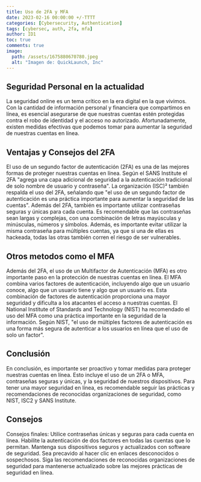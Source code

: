 ```yaml
---
title: Uso de 2FA y MFA
date: 2023-02-16 00:00:00 +/-TTTT
categories: [Cybersecurity, Authentication]
tags: [cybersec, auth, 2fa, mfa]
author: ID1
toc: true
comments: true
image:
  path: /assets/1675880670780.jpeg
  alt: "Imagen de: QuickLaunch, Inc"
---
```


## Seguridad Personal en la actualidad

La seguridad online es un tema crítico en la era digital en la que vivimos. Con la cantidad de información personal y financiera que compartimos en línea, es esencial asegurarse de que nuestras cuentas estén protegidas contra el robo de identidad y el acceso no autorizado. Afortunadamente, existen medidas efectivas que podemos tomar para aumentar la seguridad de nuestras cuentas en línea.

## Ventajas y Consejos del 2FA

El uso de un segundo factor de autenticación (2FA) es una de las mejores formas de proteger nuestras cuentas en línea. Según el SANS Institute el 2FA "agrega una capa adicional de seguridad a la autenticación tradicional de solo nombre de usuario y contraseña".
La organización (ISC)² también respalda el uso del 2FA, señalando que "el uso de un segundo factor de autenticación es una práctica importante para aumentar la seguridad de las cuentas".
Además del 2FA, también es importante utilizar contraseñas seguras y únicas para cada cuenta. Es recomendable que las contraseñas sean largas y complejas, con una combinación de letras mayúsculas y minúsculas, números y símbolos. Además, es importante evitar utilizar la misma contraseña para múltiples cuentas, ya que si una de ellas es hackeada, todas las otras también corren el riesgo de ser vulnerables.

## Otros metodos como el MFA

Además del 2FA, el uso de un Multifactor de Autenticación (MFA) es otro importante paso en la protección de nuestras cuentas en línea. El MFA combina varios factores de autenticación, incluyendo algo que un usuario conoce, algo que un usuario tiene y algo que un usuario es. Esta combinación de factores de autenticación proporciona una mayor seguridad y dificulta a los atacantes el acceso a nuestras cuentas.
El National Institute of Standards and Technology (NIST) ha recomendado el uso del MFA como una práctica importante en la seguridad de la información. Según NIST, "el uso de múltiples factores de autenticación es una forma más segura de autenticar a los usuarios en línea que el uso de solo un factor".

## Conclusión

En conclusión, es importante ser proactivo y tomar medidas para proteger nuestras cuentas en línea. Esto incluye el uso de un 2FA o MFA, contraseñas seguras y únicas, y la seguridad de nuestros dispositivos. Para tener una mayor seguridad en línea, es recomendable seguir las prácticas y recomendaciones de reconocidas organizaciones de seguridad, como NIST, ISC2 y SANS Institute.

## Consejos

Consejos finales:
Utilice contraseñas únicas y seguras para cada cuenta en línea.
Habilite la autenticación de dos factores en todas las cuentas que lo permitan.
Mantenga sus dispositivos seguros y actualizados con software de seguridad.
Sea precavido al hacer clic en enlaces desconocidos o sospechosos.
Siga las recomendaciones de reconocidas organizaciones de seguridad para mantenerse actualizado sobre las mejores prácticas de seguridad en línea.